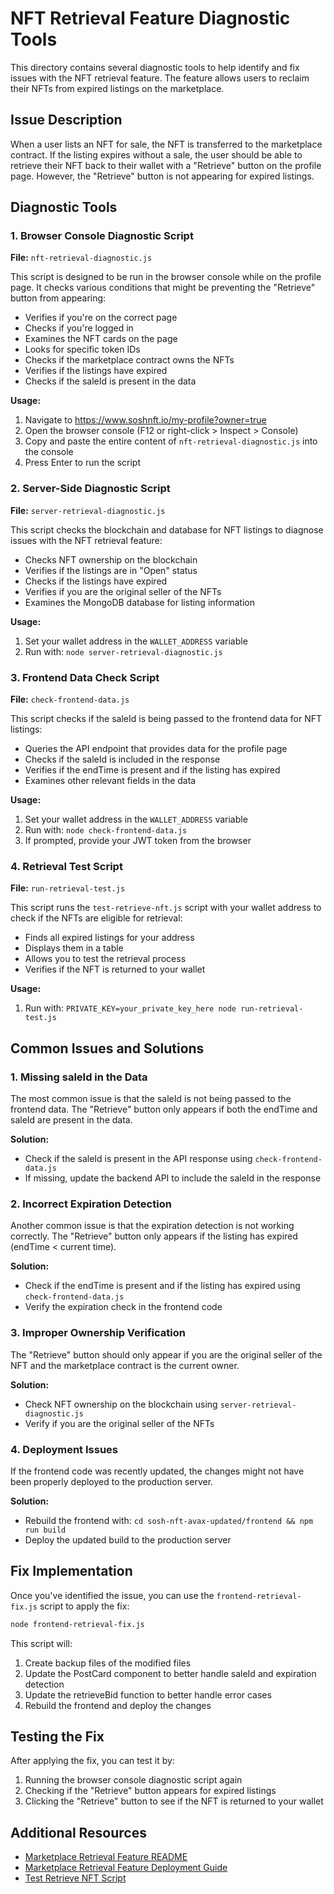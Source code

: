 # NFT Retrieval Feature Diagnostic Tools

This directory contains several diagnostic tools to help identify and fix issues with the NFT retrieval feature. The feature allows users to reclaim their NFTs from expired listings on the marketplace.

## Issue Description

When a user lists an NFT for sale, the NFT is transferred to the marketplace contract. If the listing expires without a sale, the user should be able to retrieve their NFT back to their wallet with a "Retrieve" button on the profile page. However, the "Retrieve" button is not appearing for expired listings.

## Diagnostic Tools

### 1. Browser Console Diagnostic Script

**File:** `nft-retrieval-diagnostic.js`

This script is designed to be run in the browser console while on the profile page. It checks various conditions that might be preventing the "Retrieve" button from appearing:

- Verifies if you're on the correct page
- Checks if you're logged in
- Examines the NFT cards on the page
- Looks for specific token IDs
- Checks if the marketplace contract owns the NFTs
- Verifies if the listings have expired
- Checks if the saleId is present in the data

**Usage:**
1. Navigate to https://www.soshnft.io/my-profile?owner=true
2. Open the browser console (F12 or right-click > Inspect > Console)
3. Copy and paste the entire content of `nft-retrieval-diagnostic.js` into the console
4. Press Enter to run the script

### 2. Server-Side Diagnostic Script

**File:** `server-retrieval-diagnostic.js`

This script checks the blockchain and database for NFT listings to diagnose issues with the NFT retrieval feature:

- Checks NFT ownership on the blockchain
- Verifies if the listings are in "Open" status
- Checks if the listings have expired
- Verifies if you are the original seller of the NFTs
- Examines the MongoDB database for listing information

**Usage:**
1. Set your wallet address in the `WALLET_ADDRESS` variable
2. Run with: `node server-retrieval-diagnostic.js`

### 3. Frontend Data Check Script

**File:** `check-frontend-data.js`

This script checks if the saleId is being passed to the frontend data for NFT listings:

- Queries the API endpoint that provides data for the profile page
- Checks if the saleId is included in the response
- Verifies if the endTime is present and if the listing has expired
- Examines other relevant fields in the data

**Usage:**
1. Set your wallet address in the `WALLET_ADDRESS` variable
2. Run with: `node check-frontend-data.js`
3. If prompted, provide your JWT token from the browser

### 4. Retrieval Test Script

**File:** `run-retrieval-test.js`

This script runs the `test-retrieve-nft.js` script with your wallet address to check if the NFTs are eligible for retrieval:

- Finds all expired listings for your address
- Displays them in a table
- Allows you to test the retrieval process
- Verifies if the NFT is returned to your wallet

**Usage:**
1. Run with: `PRIVATE_KEY=your_private_key_here node run-retrieval-test.js`

## Common Issues and Solutions

### 1. Missing saleId in the Data

The most common issue is that the saleId is not being passed to the frontend data. The "Retrieve" button only appears if both the endTime and saleId are present in the data.

**Solution:**
- Check if the saleId is present in the API response using `check-frontend-data.js`
- If missing, update the backend API to include the saleId in the response

### 2. Incorrect Expiration Detection

Another common issue is that the expiration detection is not working correctly. The "Retrieve" button only appears if the listing has expired (endTime < current time).

**Solution:**
- Check if the endTime is present and if the listing has expired using `check-frontend-data.js`
- Verify the expiration check in the frontend code

### 3. Improper Ownership Verification

The "Retrieve" button should only appear if you are the original seller of the NFT and the marketplace contract is the current owner.

**Solution:**
- Check NFT ownership on the blockchain using `server-retrieval-diagnostic.js`
- Verify if you are the original seller of the NFTs

### 4. Deployment Issues

If the frontend code was recently updated, the changes might not have been properly deployed to the production server.

**Solution:**
- Rebuild the frontend with: `cd sosh-nft-avax-updated/frontend && npm run build`
- Deploy the updated build to the production server

## Fix Implementation

Once you've identified the issue, you can use the `frontend-retrieval-fix.js` script to apply the fix:

```bash
node frontend-retrieval-fix.js
```

This script will:
1. Create backup files of the modified files
2. Update the PostCard component to better handle saleId and expiration detection
3. Update the retrieveBid function to better handle error cases
4. Rebuild the frontend and deploy the changes

## Testing the Fix

After applying the fix, you can test it by:

1. Running the browser console diagnostic script again
2. Checking if the "Retrieve" button appears for expired listings
3. Clicking the "Retrieve" button to see if the NFT is returned to your wallet

## Additional Resources

- [Marketplace Retrieval Feature README](./marketplace-retrieval-feature-README.md)
- [Marketplace Retrieval Feature Deployment Guide](./marketplace-retrieval-feature-deployment-guide.md)
- [Test Retrieve NFT Script](./test-retrieve-nft.js)
